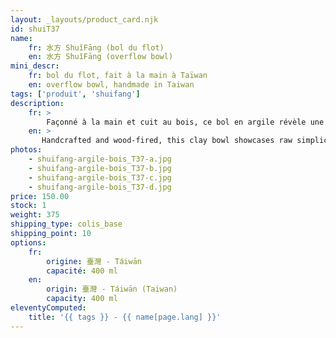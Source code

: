 ```yaml
---
layout: _layouts/product_card.njk
id: shuiT37
name:
    fr: 水方 ShuǐFāng (bol du flot) 
    en: 水方 ShuǐFāng (overflow bowl)
mini_descr:
    fr: bol du flot, fait à la main à Taïwan
    en: overflow bowl, handmade in Taiwan
tags: ['produit', 'shuifang']
description: 
    fr: >
        Façonné à la main et cuit au bois, ce bol en argile révèle une simplicité brute sublimée par des nuances riches et des textures naturelles. Chaque détail, des lignes subtiles aux traces laissées par la flamme,<!--more--> raconte l’histoire d’un artisanat authentique. Ce bol unique accompagne vos moments de thé en toute élégance, avec la chaleur et la profondeur du matériau vivant.
    en: >
       Handcrafted and wood-fired, this clay bowl showcases raw simplicity enhanced by rich tones and natural textures. Every detail, from its subtle lines to the marks left by the flame,<!--more--> tells the story of authentic craftsmanship. This unique bowl accompanies your tea moments with elegance, warmth, and the depth of a living material.
photos:
    - shuifang-argile-bois_T37-a.jpg
    - shuifang-argile-bois_T37-b.jpg
    - shuifang-argile-bois_T37-c.jpg
    - shuifang-argile-bois_T37-d.jpg
price: 150.00
stock: 1
weight: 375
shipping_type: colis_base
shipping_point: 10
options:
    fr:
        origine: 臺灣 - Táiwān
        capacité: 400 ml
    en:
        origin: 臺灣 - Táiwān (Taiwan)
        capacity: 400 ml
eleventyComputed:
    title: '{{ tags }} - {{ name[page.lang] }}'
---
```

